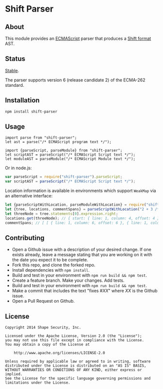 Shift Parser
============


## About

This module provides an [ECMAScript](http://www.ecma-international.org/publications/standards/Ecma-262.htm)
parser that produces a [Shift format](https://github.com/shapesecurity/shift-spec) AST.


## Status

[Stable](http://nodejs.org/api/documentation.html#documentation_stability_index).

The parser supports version 6 (release candidate 2) of the ECMA-262 standard.


## Installation

```sh
npm install shift-parser
```


## Usage

```es6
import parse from "shift-parser";
let ast = parse("/* ECMAScript program text */");
```

```es6
import {parseScript, parseModule} from "shift-parser";
let scriptAST = parseScript("/* ECMAScript Script text */");
let moduleAST = parseModule("/* ECMAScript Module text */");
```

Or in node.js:

```js
var parseScript = require("shift-parser").parseScript;
var scriptAST = parseScript("/* ECMAScript Script text */");
```


Location information is available in environments which support `WeakMap` via an alternative interface:

```js
let {parseScriptWithLocation, parseModuleWithLocation} = require("shift-parser");
let {tree, locations, commentSpans} = parseScriptWithLocation("2 + 3 /* = 5 */");
let threeNode = tree.statements[0].expression.right;
locations.get(threeNode); // { start: { line: 1, column: 4, offset: 4 }, end: { line: 1, column: 5, offset: 5 } }
commentSpans; // [ [ { line: 1, column: 6, offset: 6 }, { line: 1, column: 15, offset: 15 } ] ]
```


## Contributing

* Open a Github issue with a description of your desired change. If one exists already, leave a message stating that you are working on it with the date you expect it to be complete.
* Fork this repo, and clone the forked repo.
* Install dependencies with `npm install`.
* Build and test in your environment with `npm run build && npm test`.
* Create a feature branch. Make your changes. Add tests.
* Build and test in your environment with `npm run build && npm test`.
* Make a commit that includes the text "fixes #*XX*" where *XX* is the Github issue.
* Open a Pull Request on Github.


## License

    Copyright 2014 Shape Security, Inc.

    Licensed under the Apache License, Version 2.0 (the "License");
    you may not use this file except in compliance with the License.
    You may obtain a copy of the License at

        http://www.apache.org/licenses/LICENSE-2.0

    Unless required by applicable law or agreed to in writing, software
    distributed under the License is distributed on an "AS IS" BASIS,
    WITHOUT WARRANTIES OR CONDITIONS OF ANY KIND, either express or implied.
    See the License for the specific language governing permissions and
    limitations under the License.
